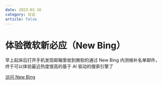```yaml
---
date: 2023-02-16
category: 日记
article: false
---
```


# 体验微软新必应（New Bing）

早上起床后打开手机发现邮箱里收到微软的通过 New Bing 内测候补名单邮件，终于可以体验最近热度很高的基于 AI 驱动的搜索引擎了

<!-- more -->

[访问 New Bing](https://www.bing.com)

[//]: # (![]&#40;https://img.sherry4869.com/blog/diary/2023/02/16/img.png =x700&#41;)

[//]: # ()
[//]: # (![]&#40;https://img.sherry4869.com/blog/diary/2023/02/16/img_1.png&#41;)

[//]: # ()
[//]: # (## 日常问题)

[//]: # ()
[//]: # (![]&#40;https://img.sherry4869.com/blog/diary/2023/02/16/img_2.png&#41;)

[//]: # ()
[//]: # (![]&#40;https://img.sherry4869.com/blog/diary/2023/02/16/img_6.png&#41;)

[//]: # ()
[//]: # (## 专业领域类问题)

[//]: # ()
[//]: # (面向 chatGPT 编程)

[//]: # ()
[//]: # (![]&#40;https://img.sherry4869.com/blog/diary/2023/02/16/img_9.png&#41;)

[//]: # ()
[//]: # (![]&#40;./img.png&#41;)

[//]: # ()
[//]: # (## 一些对话)

[//]: # ()
[//]: # (![]&#40;https://img.sherry4869.com/blog/diary/2023/02/16/img_3.png&#41;)

[//]: # ()
[//]: # (![]&#40;https://img.sherry4869.com/blog/diary/2023/02/16/img_8.png&#41;)

[//]: # ()
[//]: # (![]&#40;https://img.sherry4869.com/blog/diary/2023/02/16/img_10.png&#41;)

[//]: # ()
[//]: # (![]&#40;https://img.sherry4869.com/blog/diary/2023/02/16/img_7.png&#41;)

[//]: # ()
[//]: # (## :sweat_smile:)

[//]: # ()
[//]: # (![]&#40;https://img.sherry4869.com/blog/diary/2023/02/16/img_11.png&#41;)

[//]: # ()
[//]: # (## 限制)

[//]: # ()
[//]: # (![]&#40;https://img.sherry4869.com/blog/diary/2023/02/16/img_5.png&#41;)

[//]: # ()
[//]: # (![]&#40;https://img.sherry4869.com/blog/diary/2023/02/16/img_4.png&#41;)